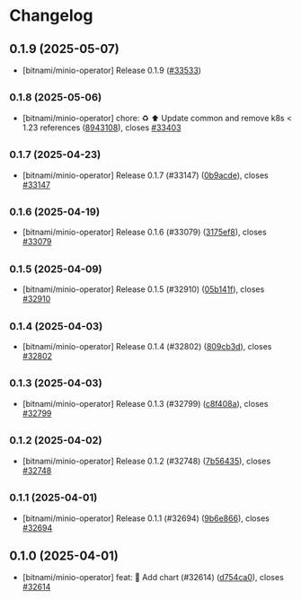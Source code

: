# Changelog

## 0.1.9 (2025-05-07)

* [bitnami/minio-operator] Release 0.1.9 ([#33533](https://github.com/bitnami/charts/pull/33533))

## <small>0.1.8 (2025-05-06)</small>

* [bitnami/minio-operator] chore: :recycle: :arrow_up: Update common and remove k8s < 1.23 references  ([8943108](https://github.com/bitnami/charts/commit/894310873115a0ed11f21e56c58a62fbd52c6e62)), closes [#33403](https://github.com/bitnami/charts/issues/33403)

## <small>0.1.7 (2025-04-23)</small>

* [bitnami/minio-operator] Release 0.1.7 (#33147) ([0b9acde](https://github.com/bitnami/charts/commit/0b9acdefdf75da1e8fe319acdf8010fc4b71348b)), closes [#33147](https://github.com/bitnami/charts/issues/33147)

## <small>0.1.6 (2025-04-19)</small>

* [bitnami/minio-operator] Release 0.1.6 (#33079) ([3175ef8](https://github.com/bitnami/charts/commit/3175ef874140dd13619d91c726087d8556f3cc23)), closes [#33079](https://github.com/bitnami/charts/issues/33079)

## <small>0.1.5 (2025-04-09)</small>

* [bitnami/minio-operator] Release 0.1.5 (#32910) ([05b141f](https://github.com/bitnami/charts/commit/05b141fea0de1c39c277240cda09de21089c9b45)), closes [#32910](https://github.com/bitnami/charts/issues/32910)

## <small>0.1.4 (2025-04-03)</small>

* [bitnami/minio-operator] Release 0.1.4 (#32802) ([809cb3d](https://github.com/bitnami/charts/commit/809cb3da3fba131f2cdfc0b9bf01f759c8f188e0)), closes [#32802](https://github.com/bitnami/charts/issues/32802)

## <small>0.1.3 (2025-04-03)</small>

* [bitnami/minio-operator] Release 0.1.3 (#32799) ([c8f408a](https://github.com/bitnami/charts/commit/c8f408afcf5ad1867a915aa2e77e600189b76d20)), closes [#32799](https://github.com/bitnami/charts/issues/32799)

## <small>0.1.2 (2025-04-02)</small>

* [bitnami/minio-operator] Release 0.1.2 (#32748) ([7b56435](https://github.com/bitnami/charts/commit/7b564351b4d75fe20db1920c8295c9ea1a77d1d5)), closes [#32748](https://github.com/bitnami/charts/issues/32748)

## <small>0.1.1 (2025-04-01)</small>

* [bitnami/minio-operator] Release 0.1.1 (#32694) ([9b6e866](https://github.com/bitnami/charts/commit/9b6e86696b426426fee449849691e1838aae49d9)), closes [#32694](https://github.com/bitnami/charts/issues/32694)

## 0.1.0 (2025-04-01)

* [bitnami/minio-operator] feat: :tada: Add chart (#32614) ([d754ca0](https://github.com/bitnami/charts/commit/d754ca007c1df5e5411ad0f576ea785e5fb92dee)), closes [#32614](https://github.com/bitnami/charts/issues/32614)

